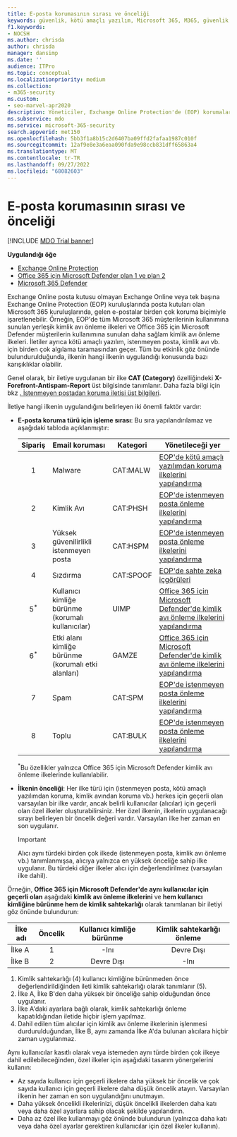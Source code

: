 ```yaml
---
title: E-posta korumasının sırası ve önceliği
keywords: güvenlik, kötü amaçlı yazılım, Microsoft 365, M365, güvenlik merkezi, Microsoft 365 Defender portalı, Uç Nokta için Microsoft Defender, Office 365 için Microsoft Defender, Kimlik için Microsoft Defender
f1.keywords:
- NOCSH
ms.author: chrisda
author: chrisda
manager: dansimp
ms.date: ''
audience: ITPro
ms.topic: conceptual
ms.localizationpriority: medium
ms.collection:
- m365-security
ms.custom:
- seo-marvel-apr2020
description: Yöneticiler, Exchange Online Protection'de (EOP) korumaların uygulama sırası ve koruma ilkelerindeki öncelik değerinin hangi ilkenin uygulandığını nasıl belirlediği hakkında bilgi edinebilir.
ms.subservice: mdo
ms.service: microsoft-365-security
search.appverid: met150
ms.openlocfilehash: 5bb3f1a8b15c2d6407ba09ffd2fafaa1987c010f
ms.sourcegitcommit: 12af9e8e3a6eaa090fda9e98ccb831dff65863a4
ms.translationtype: MT
ms.contentlocale: tr-TR
ms.lasthandoff: 09/27/2022
ms.locfileid: "68082603"
---
```

# <a name="order-and-precedence-of-email-protection"></a>E-posta korumasının sırası ve önceliği

[!INCLUDE [MDO Trial banner](../includes/mdo-trial-banner.md)]

**Uygulandığı öğe**
- [Exchange Online Protection](exchange-online-protection-overview.md)
- [Office 365 için Microsoft Defender plan 1 ve plan 2](defender-for-office-365.md)
- [Microsoft 365 Defender](../defender/microsoft-365-defender.md)

Exchange Online posta kutusu olmayan Exchange Online veya tek başına Exchange Online Protection (EOP) kuruluşlarında posta kutuları olan Microsoft 365 kuruluşlarında, gelen e-postalar birden çok koruma biçimiyle işaretlenebilir. Örneğin, EOP'de tüm Microsoft 365 müşterilerinin kullanımına sunulan yerleşik kimlik avı önleme ilkeleri ve Office 365 için Microsoft Defender müşterilerin kullanımına sunulan daha sağlam kimlik avı önleme ilkeleri. İletiler ayrıca kötü amaçlı yazılım, istenmeyen posta, kimlik avı vb. için birden çok algılama taramasından geçer. Tüm bu etkinlik göz önünde bulundurulduğunda, ilkenin hangi ilkenin uygulandığı konusunda bazı karışıklıklar olabilir.

Genel olarak, bir iletiye uygulanan bir ilke **CAT (Category)** özelliğindeki **X-Forefront-Antispam-Report** üst bilgisinde tanımlanır. Daha fazla bilgi için bkz [. İstenmeyen postadan koruma iletisi üst bilgileri](anti-spam-message-headers.md).

İletiye hangi ilkenin uygulandığını belirleyen iki önemli faktör vardır:

- **E-posta koruma türü için işleme sırası**: Bu sıra yapılandırılamaz ve aşağıdaki tabloda açıklanmıştır:

  |Sipariş|Email koruması|Kategori|Yönetileceği yer|
  |:---:|---|---|---|
  |1|Malware|CAT:MALW|[EOP'de kötü amaçlı yazılımdan koruma ilkelerini yapılandırma](configure-anti-malware-policies.md)|
  |2|Kimlik Avı|CAT:PHSH|[EOP'de istenmeyen posta önleme ilkelerini yapılandırma](configure-your-spam-filter-policies.md)|
  |3|Yüksek güvenilirlikli istenmeyen posta|CAT:HSPM|[EOP'de istenmeyen posta önleme ilkelerini yapılandırma](configure-your-spam-filter-policies.md)|
  |4|Sızdırma|CAT:SPOOF|[EOP'de sahte zeka içgörüleri](learn-about-spoof-intelligence.md)|
  |5<sup>\*</sup>|Kullanıcı kimliğe bürünme (korumalı kullanıcılar)|UIMP|[Office 365 için Microsoft Defender'de kimlik avı önleme ilkelerini yapılandırma](configure-mdo-anti-phishing-policies.md)|
  |6<sup>\*</sup>|Etki alanı kimliğe bürünme (korumalı etki alanları)|GAMZE|[Office 365 için Microsoft Defender'de kimlik avı önleme ilkelerini yapılandırma](configure-mdo-anti-phishing-policies.md)|
  |7|Spam|CAT:SPM|[EOP'de istenmeyen posta önleme ilkelerini yapılandırma](configure-your-spam-filter-policies.md)|
  |8|Toplu|CAT:BULK|[EOP'de istenmeyen posta önleme ilkelerini yapılandırma](configure-your-spam-filter-policies.md)|

  <sup>\*</sup>Bu özellikler yalnızca Office 365 için Microsoft Defender kimlik avı önleme ilkelerinde kullanılabilir.

- **İlkenin önceliği**: Her ilke türü için (istenmeyen posta, kötü amaçlı yazılımdan koruma, kimlik avından koruma vb.) herkes için geçerli olan varsayılan bir ilke vardır, ancak belirli kullanıcılar (alıcılar) için geçerli olan özel ilkeler oluşturabilirsiniz. Her özel ilkenin, ilkelerin uygulanacağı sırayı belirleyen bir öncelik değeri vardır. Varsayılan ilke her zaman en son uygulanır.

  > [!IMPORTANT]
  > Alıcı aynı türdeki birden çok ilkede (istenmeyen posta, kimlik avı önleme vb.) tanımlanmışsa, alıcıya yalnızca en yüksek önceliğe sahip ilke uygulanır. Bu türdeki diğer ilkeler alıcı için değerlendirilmez (varsayılan ilke dahil).

Örneğin, **Office 365 için Microsoft Defender'de aynı kullanıcılar için geçerli olan** aşağıdaki **kimlik avı önleme ilkelerini** ve **hem kullanıcı kimliğine bürünme hem de kimlik sahtekarlığı** olarak tanımlanan bir iletiyi göz önünde bulundurun:

|İlke adı|Öncelik|Kullanıcı kimliğe bürünme|Kimlik sahtekarlığı önleme|
|---|:---:|:---:|:---:|
|İlke A|1|-Inı|Devre Dışı|
|İlke B|2|Devre Dışı|-Inı|

1. Kimlik sahtekarlığı (4) kullanıcı kimliğine bürünmeden önce değerlendirildiğinden ileti kimlik sahtekarlığı olarak tanımlanır (5).
2. İlke A, İlke B'den daha yüksek bir önceliğe sahip olduğundan önce uygulanır.
3. İlke A'daki ayarlara bağlı olarak, kimlik sahtekarlığı önleme kapatıldığından iletide hiçbir işlem yapılmaz.
4. Dahil edilen tüm alıcılar için kimlik avı önleme ilkelerinin işlenmesi durdurulduğundan, İlke B, aynı zamanda İlke A'da bulunan alıcılara hiçbir zaman uygulanmaz.

Aynı kullanıcılar kasıtlı olarak veya istemeden aynı türde birden çok ilkeye dahil edilebileceğinden, özel ilkeler için aşağıdaki tasarım yönergelerini kullanın:

- Az sayıda kullanıcı için geçerli ilkelere daha yüksek bir öncelik ve çok sayıda kullanıcı için geçerli ilkelere daha düşük öncelik atayın. Varsayılan ilkenin her zaman en son uygulandığını unutmayın.
- Daha yüksek öncelikli ilkelerinizi, düşük öncelikli ilkelerden daha katı veya daha özel ayarlara sahip olacak şekilde yapılandırın.
- Daha az özel ilke kullanmayı göz önünde bulundurun (yalnızca daha katı veya daha özel ayarlar gerektiren kullanıcılar için özel ilkeler kullanın).
